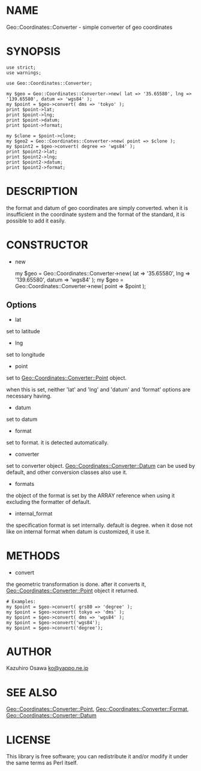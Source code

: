 # NAME

Geo::Coordinates::Converter - simple converter of geo coordinates

# SYNOPSIS

    use strict;
    use warnings;

    use Geo::Coordinates::Converter;

    my $geo = Geo::Coordinates::Converter->new( lat => '35.65580', lng => '139.65580', datum => 'wgs84' );
    my $point = $geo->convert( dms => 'tokyo' );
    print $point->lat;
    print $point->lng;
    print $point->datum;
    print $point->format;

    my $clone = $point->clone;
    my $geo2 = Geo::Coordinates::Converter->new( point => $clone );
    my $point2 = $geo->convert( degree => 'wgs84' );
    print $point2->lat;
    print $point2->lng;
    print $point2->datum;
    print $point2->format;



# DESCRIPTION

the format and datum of geo coordinates are simply converted.
when it is insufficient in the coordinate system and the format of the standard, it is possible to add it easily.

# CONSTRUCTOR

- new

    my $geo = Geo::Coordinates::Converter->new( lat => '35.65580', lng => '139.65580', datum => 'wgs84' );
    my $geo = Geo::Coordinates::Converter->new( point => $point );

## Options

- lat

set to latitude

- lng

set to longitude

- point

set to [Geo::Coordinates::Converter::Point](http://search.cpan.org/perldoc?Geo::Coordinates::Converter::Point) object.

when this is set, neither 'lat' and 'lng' and 'datum' and 'format' options are necessary having.

- datum

set to datum

- format

set to format.
it is detected automatically.

- converter

set to converter object.
[Geo::Coordinates::Converter::Datum](http://search.cpan.org/perldoc?Geo::Coordinates::Converter::Datum) can be used by default, and other conversion classes also use it.

- formats

the object of the format is set by the ARRAY reference when using it excluding the formatter of default.

- internal_format

the specification format is set internally. default is degree.
when it dose not like on internal format when datum is customized, it use it.

# METHODS

- convert

the geometric transformation is done.
after it converts it, [Geo::Coordinates::Converter::Point](http://search.cpan.org/perldoc?Geo::Coordinates::Converter::Point) object it returned.

    # Examples:
    my $point = $geo->convert( grs80 => 'degree' );
    my $point = $geo->convert( tokyo => 'dms' );
    my $point = $geo->convert( dms => 'wgs84' );
    my $point = $geo->convert('wgs84');
    my $point = $geo->convert('degree');

# AUTHOR

Kazuhiro Osawa <ko@yappo.ne.jp>

# SEE ALSO

[Geo::Coordinates::Converter::Point](http://search.cpan.org/perldoc?Geo::Coordinates::Converter::Point), [Geo::Coordinates::Converter::Format](http://search.cpan.org/perldoc?Geo::Coordinates::Converter::Format), [Geo::Coordinates::Converter::Datum](http://search.cpan.org/perldoc?Geo::Coordinates::Converter::Datum)

# LICENSE

This library is free software; you can redistribute it and/or modify
it under the same terms as Perl itself.